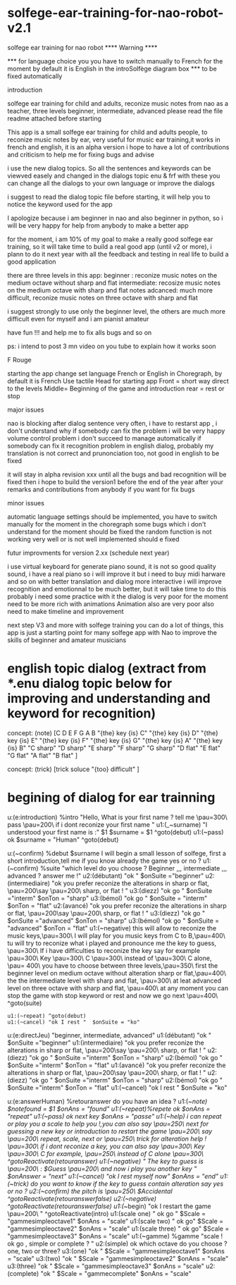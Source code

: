 solfege-ear-training-for-nao-robot-v2.1
=======================================

solfege ear training for nao robot 
**** Warning ****

*** for language choice you you have to switch manually to French for the moment by default it is English in the introSolfège diagram box *** to be fixed automatically 

introduction

solfege ear training for child and adults, reconize music notes from nao as a teacher, three levels beginner, intermediate, advanced please read the file readme attached before starting

This app is a small solfege ear training for child and adults people, to reconize music notes by ear, very useful for music ear training,it works in french and english,
it is an alpha version i hope to have a lot of contributions and criticism to help me for fixing bugs and advise
 
i use the new dialog topics. So all the sentences and keywords can be viewved easely and changed in the dialogs topic enu & frf
with these you can change all the dialogs to your own language or improve the dialogs

i suggest to read the dialog topic file before starting, it will help you to notice the keyword used for the app

I apologize because i am beginner in nao and also beginner in python, so i will be very happy for help from anybody to make a better app

for the moment, i am 10% of my goal to make a really good solfege ear training, so it will take time to build a real good app (until v2 or more), i plann to do it next year 
with all the feedback and testing in real life to build a good application

there are three levels in this app: 
beginner : reconize music notes on the medium octave without sharp and flat
intermediate: recosize music notes on the medium octave with sharp and flat notes
adcanced: much more difficult, reconize music notes on three octave with sharp and flat

i suggest strongly to use only the beginner level, the others are much more difficult even for myself and i am pianist amateur

have fun !!! and help me to fix alls bugs and so on

ps: i intend to post 3 mn video on you tube to explain how it works soon

F Rouge

starting the app
change set language French or English in Choregraph, by default it is French
Use tactile Head for starting app
Front = short way direct to the levels
Middle= Beginning of the game and introduction
rear = rest or stop


major issues

nao is blocking after dialog sentence very often, i have to restarst app , i don't understand why if somebody can fix the problem i will be very happy
volume control problem i don't succeed to manage automatically if somebody can fix it
recognition problem in english dialog, probably my translation is not correct and prunonciation too, not good in english to be fixed 

it will stay in alpha revision xxx until all the bugs and bad recognition will be fixed then i hope to build the version1 before the end of the year after your remarks and contributions from anybody 
if you want for fix bugs

minor issues

automatic language settings should be implemented, you have to switch manually for the moment in the choregraph 
some bugs which i don't understand for the moment should be fixed
the random function is not working very well or is not well implemented should e fixed


futur improvments for version 2.xx (schedule next year)

i use virtual keyboard for generate piano sound, it is not so good quality sound, i have a real piano so i will improve it but i need to buy midi harware and so on 
with better translation and dialog more interactive i will improve recognition and emotionnal to be much better, but it will take time to do this probably i need some practice with it
the dialog is very poor for the moment need to be more rich with animations
Animation also are very poor also need to make timeline and improvement

next step V3 and more
with solfege training you can do a lot of things, this app is just a starting point for many solfege app with Nao to improve the skills of beginner and amateur musicians


# english topic dialog (extract from *.enu dialog topic below for improving and understanding and keyword for recognition)

concept: (note)
[C D E F G A B
"{the} key {is} C"
"{the} key {is} D"
"{the} key {is} E"
"{the} key {is} F"
"{the} key {is} G"
"{the} key {is} A"
"{the} key {is} B"
"C sharp"
"D sharp"
"E sharp"
"F sharp"
"G sharp"
"D flat"
"E flat"
"G flat"
"A flat"
"B flat"
]

concept: (trick)
[trick soluce
"{too} difficult"
]

# begining of dialog for ear trainning

u:(e:introduction) %intro "Hello, What is your first name ?  tell me  \pau=300\ pass \pau=200\  if i dont reconize your first name " 
    u1:(_~surname) "I understood your first name is   :"  $1 $surname = $1 
    ^goto(debut)
    u1:(~pass) ok  $surname = "Human" 
    ^goto(debut)

u:(~confirm) %debut $surname I will begin a small lesson of solfege, first a short introduction,tell me if you know already the game yes or no ?
    u1:(~confirm) %suite "which level do you choose ? Beginner ,,, intermediate ,,, advanced ? answer me  !"
        u2:(débutant) "ok  " $onSuite ="beginner"
        u2:(intermediaire) "ok you prefer reconize the alterations in sharp or flat, \pau=200\say \pau=200\ sharp, or flat !  " 
            u3:(diezz) "ok go " $onSuite ="interm" $onTon = "sharp"
            u3:(bémol) "ok go " $onSuite = "interm" $onTon = "flat"
        u2:(avancé) "ok you prefer reconize the alterations in sharp or flat, \pau=200\say \pau=200\ sharp, or flat !  " 
            u3:(diezz) "ok go " $onSuite ="advanced" $onTon = "sharp"
            u3:(bémol) "ok go " $onSuite = "advanced" $onTon = "flat"
    u1:(~negative) this will allow to reconize the music keys,\pau=300\ I will play for you music keys from C to B,\pau=400\ tu will try to reconize what i played and pronounce me the key to guess, \pau=300\ If i have difficulties to reconize the key say for example \pau=300\ Key \pau=300\ C \pau=300\ instead of \pau=300\ C alone,  \pau= 400\ you have to choose between three levels,\pau=350\ first the beginner level on medium octave without alteration sharp or flat,\pau=400\ the the intermediate level with sharp and flat, \pau=300\ at leat advanced level on three octave with sharp and flat, \pau=400\ at any moment you can stop the game with stop keyword or rest and now we go next \pau=400\ ^goto(suite)
        
    u1:(~repeat) ^goto(debut)
    u1:(~cancel) "ok I rest "  $onSuite = "ko"
    
        
u:(e:directJeu) "beginner, intermediate, advanced"
    u1:(débutant) "ok  " $onSuite ="beginner"
    u1:(intermediaire) "ok you prefer reconize the alterations in sharp or flat, \pau=200\say \pau=200\ sharp, or flat !  " 
        u2:(diezz) "ok go " $onSuite ="interm" $onTon = "sharp"
        u2:(bémol) "ok go " $onSuite ="interm" $onTon = "flat"
    u1:(avancé) "ok you prefer reconize the alterations in sharp or flat, \pau=200\say \pau=200\ sharp, or flat !  " 
        u2:(diezz) "ok go " $onSuite ="interm" $onTon = "sharp"
        u2:(bémol) "ok go " $onSuite ="interm" $onTon = "flat"
    u1:(~cancel) "ok I rest " $onSuite = "ko"
    

       
        
u:(e:answerHuman) %retouranswer do you have an idea ?
    u1:(_~note) $notefound = $1 $onAns = "found"
    u1:(~repeat)%repete ok $onAns = "repeat" 
    u1:(~pass) ok next key $onAns = "passe" 
    u1:(~help) i can repeat or play you a scale to help you !,you can also say  \pau=250\ next for guessing a new key or introduction to restart the game \pau=200\ say \pau=200\ repeat, scale, next  or \pau=250\ trick for alteration help ! \pau=300\ if i dont reconize a key, you can also say \pau=300\ Key \pau=300\ C for example, \pau=250\ instead of C alone \pau=300\ ^gotoReactivate(retouranswer)
    u1:(~negative)  " The key to guess is \pau=200\ :  $Guess   \pau=200\ and now i play you another key " $onAnswer = "next"
    u1:(~cancel) "ok I rest myself now" $onAns = "end"
    u1:(~trick) do you want to know if the key to guess contain alteration say yes or no ?
        u2:(~confirm) the pitch is  \pau=250\ $Accidental ^gotoReactivate(retouranswerfalse)
        u2:(~negative) ^gotoReactivate(retouranswerfalse)
    u1:(_~begin) "ok I restart the game \pau=200\ " ^gotoReactivate(intro)
    u1:(scale one) " ok go " $Scale = "gammesimpleoctave1" $onAns = "scale"
    u1:(scale two) " ok go" $Scale = "gammesimpleoctave2" $onAns = "scale"
    u1:(scale three) " ok go" $Scale = "gammesimpleoctave3" $onAns = "scale"
    u1:(~gamme) %gamme "scale ! ok go , simple or complete ?  " 
        u2:(simple) ok which octave do you choose ? one, two or three? 
            u3:(one) "ok " $Scale = "gammesimpleoctave1" $onAns = "scale"
            u3:(two) "ok " $Scale = "gammesimpleoctave2" $onAns = "scale"
            u3:(three) "ok " $Scale = "gammesimpleoctave3" $onAns = "scale"
        u2:(complete) "ok " $Scale = "gammecomplete" $onAns = "scale"
